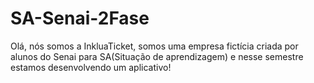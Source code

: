 # SA-Senai-2Fase
Olá, nós somos a InkluaTicket, somos uma empresa fictícia criada por alunos do Senai para SA(Situação de aprendizagem) e nesse semestre estamos desenvolvendo um aplicativo!
